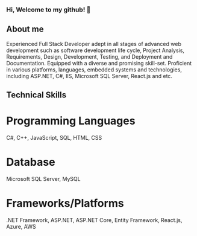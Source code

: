 ### Hi, Welcome to my github! 👋

## About me

Experienced Full Stack Developer adept in all stages of advanced web development such as software development life cycle, Project Analysis, Requirements, Design, Development, Testing, and Deployment and Documentation. Equipped with a diverse and promising skill-set. Proficient in various platforms, languages, embedded systems and technologies, including ASP.NET, C#, IIS, Microsoft SQL Server, React.js and etc. 
<br>
## Technical Skills

# Programming Languages
C#, C++, JavaScript, SQL, HTML, CSS
# Database
Microsoft SQL Server, MySQL
# Frameworks/Platforms
.NET Framework, ASP.NET, ASP.NET Core, Entity Framework, React.js, Azure, AWS
<!--
**supercoder-m-d/supercoder-m-d** is a ✨ _special_ ✨ repository because its `README.md` (this file) appears on your GitHub profile.

Here are some ideas to get you started:

- 🔭 I’m currently working on ...
- 🌱 I’m currently learning ...
- 👯 I’m looking to collaborate on ...
- 🤔 I’m looking for help with ...
- 💬 Ask me about ...
- 📫 How to reach me: ...
- 😄 Pronouns: ...
- ⚡ Fun fact: ...
-->
